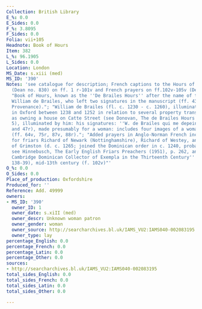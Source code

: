 ```yaml
---
Collection: British Library
E_%: 0.0
E_Sides: 0.0
F_%: 3.8095
F_Sides: 0.0
Folia: vii+105
Headnote: Book of Hours
Item: 382
L_%: 96.1905
L_Sides: 0.0
Location: London
MS_Date: s.xiii (med)
MS_ID: '390'
Notes: 'see catalogue for description; French captions to the Hours of the Virgin
  (Dean no. 830) on ff. 1 r-101v and French prayers on ff.102v-105v (Dean no.740);
  "Book of Hours, known as the ''De Brailes Hours'' after the name of the Oxford illuminator
  William de Brailes, who left two signatures in the manuscript (ff. 43r, 47r, see
  Provenance)."; "William de Brailes (fl. c. 1230 - c. 1260), illuminator documented
  in Oxford between 1238 and 1252 in relation to several property transactions and
  as owning a house on Catte Street (see Donovan, The de Brailes Hours (1991), Appendix
  5), illuminated by him: his signatures: ''W. de Brailes qui me depeint.'' (ff. 43r
  and 47r), made presumably for a woman: includes four images of a woman in prayer
  (ff. 64v, 75r, 87v, 88r)."; "Added prayers in Anglo-Norman French including prayers
  for friars Richard of Newark (Nottinghamshire), Richard of Westey, and Bartholomew
  of Grimston (d. c. 1265; joined the Dominican order in c. 1240, probably at Cambridge,
  see Hinnebusch, The Early English Friars Preachers (1951), p. 262, and Forte, ''A
  Cambridge Dominican Collector of Exempla in the Thirteenth Century'' (1958), pp.
  138-39), mid-13th century (f. 102v)"'
O_%: 0.0
O_Sides: 0.0
Place_of_production: Oxfordshire
Produced_for: ''
Reference: Add. 49999
owners:
- MS_ID: '390'
  owner_ID: 1
  owner_date: s.xiII (med)
  owner_descr: Unknown woman patron
  owner_gender: woman
  owner_source: http://searcharchives.bl.uk/IAMS_VU2:IAMS040-002083195
  owner_type: lay
percentage_English: 0.0
percentage_French: 0.0
percentage_Latin: 0.0
percentage_Other: 0.0
sources:
- http://searcharchives.bl.uk/IAMS_VU2:IAMS040-002083195
total_sides_English: 0.0
total_sides_French: 0.0
total_sides_Latin: 0.0
total_sides_Other: 0.0

---
```


